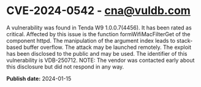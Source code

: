 # CVE-2024-0542 - cna@vuldb.com

A vulnerability was found in Tenda W9 1.0.0.7(4456). It has been rated as critical. Affected by this issue is the function formWifiMacFilterGet of the component httpd. The manipulation of the argument index leads to stack-based buffer overflow. The attack may be launched remotely. The exploit has been disclosed to the public and may be used. The identifier of this vulnerability is VDB-250712. NOTE: The vendor was contacted early about this disclosure but did not respond in any way.

**Publish date:** 2024-01-15
